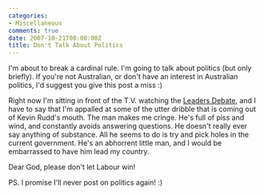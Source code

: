 ```yaml
---
categories:
- Miscellaneous
comments: true
date: 2007-10-21T00:00:00Z
title: Don't Talk About Politics
---
```


I'm about to break a cardinal rule. I'm going to talk about politics (but only briefly). If you're not Australian, or don't have an interest in Australian politics, I'd suggest you give this post a miss :)

Right now I'm sitting in front of the T.V. watching the <a href="http://www.abc.net.au/news/stories/posts/2060007.htm">Leaders Debate</a>, and I have to say that I'm appalled at some of the utter dribble that is coming out of Kevin Rudd's mouth. The man makes me cringe. He's full of piss and wind, and constantly avoids answering questions. He doesn't really ever say anything of substance. All he seems to do is try and pick holes in the current government. He's an abhorrent little man, and I would be embarrassed to have him lead my country.

Dear God, please don't let Labour win!

PS. I promise I'll never post on politics again! :)
